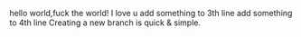 hello world,fuck the world!
I love u
add something to 3th line
add something to 4th line
Creating a new branch is quick & simple.
